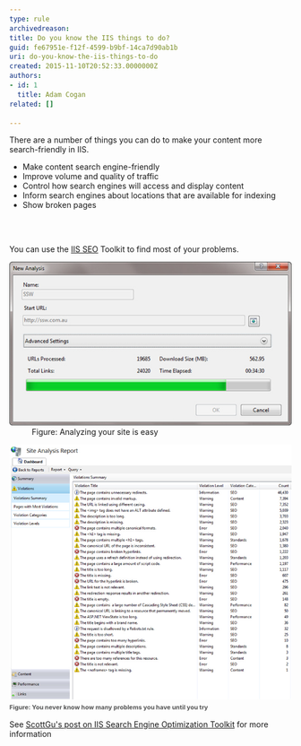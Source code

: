 ```yaml
---
type: rule
archivedreason: 
title: Do you know the IIS things to do?
guid: fe67951e-f12f-4599-b9bf-14ca7d90ab1b
uri: do-you-know-the-iis-things-to-do
created: 2015-11-10T20:52:33.0000000Z
authors:
- id: 1
  title: Adam Cogan
related: []

---
```



<p>​There are a number of things you can do to make your content more search-friendly in IIS.<br></p><ul><li>Make content search engine-friendly</li><li>Improve volume and quality of traffic</li><li>Control how search engines will access and display content</li><li>Inform search engines about locations that are available for indexing</li><li>Show broken pages</li></ul>
<br><excerpt class='endintro'></excerpt><br>
<p>​​You can use the <a href="http://www.iis.net/extensions/SEOToolkit">IIS SEO</a> Toolkit to find most of your problems.</p><dl class="image"><dt><img src="AnalyseSite.jpg" alt="AnalyseSite.jpg" />​​</dt><dd>Figure: Analyzing your site is easy</dd></dl><dl class="image"><dt><img src="ProblemsYouHave.jpg" alt="ProblemsYouHave.jpg" />​​<span style="color:#555555;font-size:11px;font-weight:bold;line-height:16px;">​Figure:</span><span style="color:#555555;font-size:11px;font-weight:bold;line-height:16px;"> You never know how many problems you have until you try​</span></dt></dl><p>See <a href="http://weblogs.asp.net/scottgu/archive/2009/06/03/iis-search-engine-optimization-toolkit.aspx">ScottGu's post on IIS Search Engine Optimization Toolkit</a> for more information​​​<br></p>


